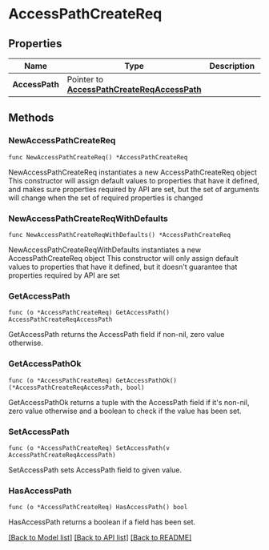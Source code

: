 # AccessPathCreateReq

## Properties

Name | Type | Description | Notes
------------ | ------------- | ------------- | -------------
**AccessPath** | Pointer to [**AccessPathCreateReqAccessPath**](AccessPathCreateReqAccessPath.md) |  | [optional] 

## Methods

### NewAccessPathCreateReq

`func NewAccessPathCreateReq() *AccessPathCreateReq`

NewAccessPathCreateReq instantiates a new AccessPathCreateReq object
This constructor will assign default values to properties that have it defined,
and makes sure properties required by API are set, but the set of arguments
will change when the set of required properties is changed

### NewAccessPathCreateReqWithDefaults

`func NewAccessPathCreateReqWithDefaults() *AccessPathCreateReq`

NewAccessPathCreateReqWithDefaults instantiates a new AccessPathCreateReq object
This constructor will only assign default values to properties that have it defined,
but it doesn't guarantee that properties required by API are set

### GetAccessPath

`func (o *AccessPathCreateReq) GetAccessPath() AccessPathCreateReqAccessPath`

GetAccessPath returns the AccessPath field if non-nil, zero value otherwise.

### GetAccessPathOk

`func (o *AccessPathCreateReq) GetAccessPathOk() (*AccessPathCreateReqAccessPath, bool)`

GetAccessPathOk returns a tuple with the AccessPath field if it's non-nil, zero value otherwise
and a boolean to check if the value has been set.

### SetAccessPath

`func (o *AccessPathCreateReq) SetAccessPath(v AccessPathCreateReqAccessPath)`

SetAccessPath sets AccessPath field to given value.

### HasAccessPath

`func (o *AccessPathCreateReq) HasAccessPath() bool`

HasAccessPath returns a boolean if a field has been set.


[[Back to Model list]](../README.md#documentation-for-models) [[Back to API list]](../README.md#documentation-for-api-endpoints) [[Back to README]](../README.md)


